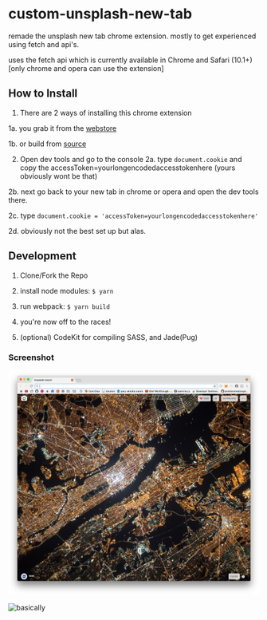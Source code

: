# custom-unsplash-new-tab

remade the unsplash new tab chrome extension. mostly to get experienced using fetch and api's.

uses the fetch api which is currently available in Chrome and Safari (10.1+)[only chrome and opera can use the extension]

## How to Install
1. There are 2 ways of installing this chrome extension

  1a. you grab it from the [webstore](https://chrome.google.com/webstore/detail/custom-unsplash-instant/jakkljefkjcncpdibfmogcbdhonbiplp)

  1b. or build from [source](https://github.com/mcansh/unsplash-new-tab/releases/latest)

2. Open dev tools and go to the console
  2a. type `document.cookie` and copy the accessToken=yourlongencodedaccesstokenhere (yours obviously wont be that)

  2b. next go back to your new tab in chrome or opera and open the dev tools there.

  2c. type `document.cookie = 'accessToken=yourlongencodedaccesstokenhere'`

  2d. obviously not the best set up but alas.

## Development
1. Clone/Fork the Repo

2. install node modules: `$ yarn`

3. run webpack: `$ yarn build`

4. you're now off to the races!

5. (optional) CodeKit for compiling SASS, and Jade(Pug)

### Screenshot
![Screenshot](screenshot.jpg)

![basically](http://weknowmemes.com/wp-content/uploads/2013/11/i-made-this-comic.jpg)
